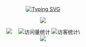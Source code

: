 <div align="center">

  <!-- dynamic typing effect 动态打字效果 -->
  <div align="center">
    <a href="https://blog.sunguoqi.com/">
      <img src="https://readme-typing-svg.demolab.com?font=Fira+Code&pause=1000&width=435&lines=fmt.Println('Hello,World!')&center=true&size=27" alt="Typing SVG" />
    </a>
  </div>

  <!-- knock code pictures 敲代码的图片 -->
  <img src="https://cdn.jsdelivr.net/gh/sun0225SUN/sun0225SUN/assets/images/coding.gif" /><br>

  <!-- profile logo 个人资料徽标 -->
  <div align="center">
    <a href="https://stegeqi.github.io/"><img src="https://img.shields.io/badge/Website-博客-blue" /></a>&emsp;
    <!-- <a href="https://twitter.com/sun0225SUN/"><img src="https://img.shields.io/badge/Twitter-推特-blue" /></a>&emsp;
    <a href="https://www.youtube.com/@sun0225SUN"><img src="https://img.shields.io/badge/YouTube-油管-c32136" /></a>&emsp;
    <a href="https://box.sunguoqi.com/weixin_mp"><img src="https://img.shields.io/badge/WeChat-微信-07c160" /></a>&emsp;
    <a href="https://space.bilibili.com/448488855/"><img src="https://img.shields.io/badge/Bilibili-B站-ff69b4" /></a>&emsp;
    <a href="https://blog.csdn.net/weixin_50915462/"><img src="https://img.shields.io/badge/CSDN-论坛-c32136" /></a>&emsp;
    <a href="https://www.zhihu.com/people/sunguoqi/"><img src="https://img.shields.io/badge/Zhihu-知乎-blue" /></a>&emsp; -->
    <!-- visitor statistics logo 访客数统计徽标 -->
    <img src="https://komarev.com/ghpvc/?username=steGeqi&label=Views&color=0e75b6&style=flat" alt="访问量统计" />
    <img src="	https://visitor-badge.glitch.me/badge?page_id=steGeqi" alt="访客统计" />\
  </div>

  <!-- Snake Code Contribution Map 贪吃蛇代码贡献图 -->
  <img src="https://cdn.jsdelivr.net/gh/steGeqi/steGeqi/profile-snake-contrib/github-contribution-grid-snake-dark.svg" />

